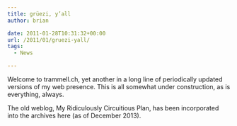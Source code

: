 ```yaml
---
title: grüezi, y’all
author: brian

date: 2011-01-28T10:31:32+00:00
url: /2011/01/gruezi-yall/
tags:
  - News

---
```

Welcome to trammell.ch, yet another in a long line of periodically updated versions of my web presence. This is all somewhat under construction, as is everything, always.

The old weblog, My Ridiculously Circuitious Plan, has been incorporated into the archives here (as of December 2013).